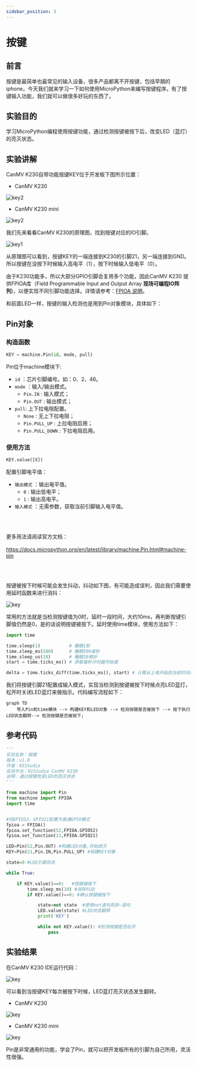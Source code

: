 ```yaml
---
sidebar_position: 3
---
```


# 按键

## 前言
按键是最简单也最常见的输入设备，很多产品都离不开按键，包括早期的iphone，今天我们就来学习一下如何使用MicroPython来编写按键程序。有了按键输入功能，我们就可以做很多好玩的东西了。

## 实验目的
学习MicroPython编程使用按键功能，通过检测按键被按下后，改变LED（蓝灯）的亮灭状态。

## 实验讲解

CanMV K230自带功能按键KEY位于开发板下图所示位置：

- CanMV K230

![key2](./img/key/key1.png)

- CanMV K230 mini

![key2](./img/key/key1_1.png)


我们先来看看CanMV K230的原理图，找到按键对应的IO引脚。

![key1](./img/key/key2.png)

从原理图可以看到，按键KEY的一端连接到K230的引脚21，另一端连接到GND。所以按键在没按下时候输入高电平（1），按下时候输入低电平（0）。

由于K230功能多，所以大部分GPIO引脚会复用多个功能，因此CanMV K230 提供FPIOA库（Field Programmable Input and Output Array **现场可编程IO阵列**)，以便实现不同引脚功能选择。详情请参考：[FPIOA 说明](https://www.kendryte.com/k230_canmv/main/zh/api/machine/K230_CanMV_FPIOA%E6%A8%A1%E5%9D%97API%E6%89%8B%E5%86%8C.html#)。

和前面LED一样，按键的输入检测也是用到Pin对象模块，具体如下：

## Pin对象

### 构造函数
```python
KEY = machine.Pin(id, mode, pull)
```

Pin位于machine模块下:

- `id` ：芯片引脚编号。如：0、2、46。
- `mode` ：输入/输出模式。
    - `Pin.IN` : 输入模式；
    - `Pin.OUT` : 输出模式；   
- `pull`: 上下拉电阻配置。
    - `None` : 无上下拉电阻；
    - `Pin.PULL_UP` : 上拉电阻启用；
    - `Pin.PULL_DOWN` : 下拉电阻启用。



### 使用方法
```python
KEY.value([X])
```
配置引脚电平值：
- `输出模式` ：输出电平值。
    - `0` : 输出低电平；
    - `1` : 输出高电平。
- `输入模式` ：无需参数，获取当前引脚输入电平值。

<br></br>

更多用法请阅读官方文档：<br></br>
https://docs.micropython.org/en/latest/library/machine.Pin.html#machine-pin

<br></br>

按键被按下时候可能会发生抖动，抖动如下图，有可能造成误判，因此我们需要使用延时函数来进行消抖：

![key](./img/key/key3.png)

常用的方法就是当检测按键值为0时，延时一段时间，大约10ms，再判断按键引脚值仍然是0，是的话说明按键被按下。延时使用time模块，使用方法如下：
```python
import time

time.sleep(1)           # 睡眠1秒
time.sleep_ms(500)      # 睡眠500毫秒
time.sleep_us(10)       # 睡眠10微妙
start = time.ticks_ms() # 获取毫秒计时器开始值

delta = time.ticks_diff(time.ticks_ms(), start) # 计算从上电开始到当前时间的差值
```

我们将按键引脚21配置成输入模式，实现当检测到按键被按下时候点亮LED蓝灯，松开时关闭LED蓝灯来做指示。代码编写流程如下：

```mermaid
graph TD
    导入Pin和time模块 --> 构建KEY和LED对象 --> 检测按键是否被按下 --> 按下执行LED状态翻转--> 检测按键是否被按下;
```

## 参考代码

```python
'''
实验名称：按键
版本：v1.0
作者：01Studio
实验平台：01Studio CanMV K230
说明：通过按键改变LED的亮灭状态
'''

from machine import Pin
from machine import FPIOA
import time


#将GPIO52、GPIO21配置为普通GPIO模式
fpioa = FPIOA()
fpioa.set_function(52,FPIOA.GPIO52)
fpioa.set_function(21,FPIOA.GPIO21)

LED=Pin(52,Pin.OUT) #构建LED对象,开始熄灭
KEY=Pin(21,Pin.IN,Pin.PULL_UP) #构建KEY对象

state=0 #LED引脚状态

while True:

    if KEY.value()==0:   #按键被按下
        time.sleep_ms(10) #消除抖动
        if KEY.value()==0: #确认按键被按下

            state=not state  #使用not语句而非~语句
            LED.value(state) #LED状态翻转
            print('KEY')

            while not KEY.value(): #检测按键是否松开
                pass

```

## 实验结果

在CanMV K230 IDE运行代码：

![key](./img/key/key4.png)

可以看到当按键KEY每次被按下时候，LED蓝灯亮灭状态发生翻转。

- CanMV K230

![key](./img/key/key5.png)

- CanMV K230 mini

![key](./img/key/key5_2.png)

Pin是非常通用的功能，学会了Pin，就可以把开发板所有的引脚为自己所用，灵活性很强。